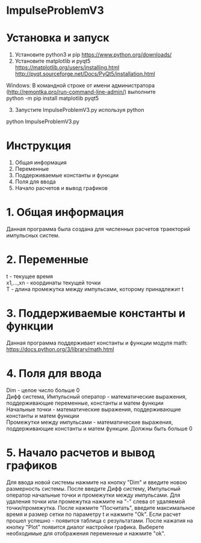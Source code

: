 # ImpulseProblemV3
# Установка и запуск <br>
1. Установите python3 и pip https://www.python.org/downloads/ <br>
2. Установите matplotlib и pyqt5 <br>
https://matplotlib.org/users/installing.html <br>
http://pyqt.sourceforge.net/Docs/PyQt5/installation.html <br>

Windows:
В командной строке от имени администратора (http://remontka.pro/run-command-line-admin/) выполните <br>
python -m pip install matplotlib pyqt5 <br>

3. Запустите ImpulseProblemV3.py используя python <br>

python ImpulseProblemV3.py <br>

# Инструкция
1. Общая информация  <br>
2. Переменные <br>
3. Поддерживаемые константы и функции <br>
4. Поля для ввода <br>
5. Начало расчетов и вывод графиков <br>


# 1. Общая информация
Данная программа была создана для численных расчетов траекторий импульсных систем. 
# 2. Переменные 
t - текущее время <br>
x1,...,xn - координаты текущей точки <br>
T - длина промежутка между импульсами, которому принадлежит t <br>
# 3. Поддерживаемые константы и функции
Данная программа поддерживает константы и функции модуля math: https://docs.python.org/3/library/math.html
# 4. Поля для ввода
Dim - целое число больше 0 <br>
Дифф система, Импульсный оператор - математические выражения, поддерживающие переменные, константы и матем функции <br>
Начальные точки - математические выражения, поддерживающие константы и матем функции <br>
Промежутки между импульсами - математические выражения, поддерживающие константы и матем функции. Должны быть больше 0 <br>
# 5. Начало расчетов и вывод графиков
Для ввода новой системы нажмите на кнопку "Dim" и введите новою размерность системы. После введите Дифф систему, Импульсный оператор
начальные точки и промежутки между импульсами. Для удаления точки или промежутка нажмите на "-" слева от удаляемой точки/промежутка. 
После нажмите "Посчитать", введите максимальное время и размер сетки по параметру t и нажмите "Ok".
Если расчет прошел успешно - появится таблица с результатами. После нажатия на кнопку "Plot" появится диалог настройки графика. 
Выберете необходимые для отображения переменные и нажмите "ok".
